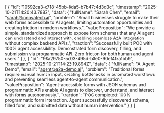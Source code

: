 [ { "id": "10592ca3-c718-45bb-8da5-b7b47c4d3d3c", "timestamp": "2025-10-21T14:20:43.788Z", "data": { "fullName": "Sarah Chen", "email": "sarah@innovatech.ai", "problem": "Small businesses struggle to make their web forms accessible to AI agents, limiting automation opportunities and creating friction in modern workflows.", "valueProposition": "We provide a simple, standardized approach to expose form schemas that any AI agent can understand and interact with, enabling seamless A2A integration without complex backend APIs.", "traction": "Successfully built POC with 100% agent accessibility. Demonstrated form discovery, filling, and submission via programmatic API. Zero friction for both human and agent users." } }, { "id": "98a29750-5c03-495d-b8e0-90ef4f5a1bb9", "timestamp": "2025-10-21T14:22:19.894Z", "data": { "fullName": "AI Agent Demo", "email": "agent@a2a-demo.ai", "problem": "Traditional forms require manual human input, creating bottlenecks in automated workflows and preventing seamless agent-to-agent communication.", "valueProposition": "Agent-accessible forms with JSON schemas and programmatic APIs enable AI agents to discover, understand, and interact with forms autonomously.", "traction": "POC completed: 100% programmatic form interaction. Agent successfully discovered schema, filled form, and submitted data without human intervention." } } ]
